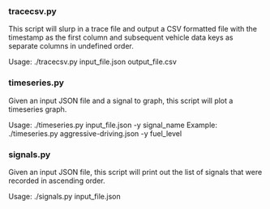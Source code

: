 ### tracecsv.py
This script will slurp in a trace file and output a CSV formatted
file with the timestamp as the first column and subsequent vehicle
data keys as separate columns in undefined order.

Usage: ./tracecsv.py input_file.json output_file.csv

### timeseries.py
Given an input JSON file and a signal to graph, this script will plot
a timeseries graph.

Usage: ./timeseries.py input_file.json -y signal_name
Example: ./timeseries.py aggressive-driving.json -y fuel_level

### signals.py
Given an input JSON file, this script will print out the list of 
signals that were recorded in ascending order. 

Usage: ./signals.py input_file.json
